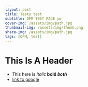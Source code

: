 ```yaml
---
layout: post
title: Testy test
subtitle: OPM TEST PAGE yo
cover-img: /assets/img/path.jpg
thumbnail-img: /assets/img/thumb.png
share-img: /assets/img/path.jpg
tags: [OPM, test]
---
```


# This Is A Header
- This here is _italic_ **bold** **_both_** 
- [link to google](www.google.com) 
